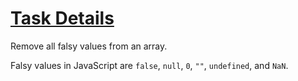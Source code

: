 # <a href="https://www.freecodecamp.org/challenges/falsy-bouncer">Task Details</a>

Remove all falsy values from an array.

Falsy values in JavaScript are `false`, `null`, `0`, `""`, `undefined`, and `NaN`.

